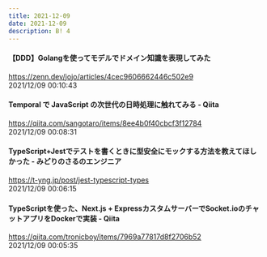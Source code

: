 ```yaml
---
title: 2021-12-09
date: 2021-12-09
description: B! 4
---
```


#### 【DDD】Golangを使ってモデルでドメイン知識を表現してみた
https://zenn.dev/jojo/articles/4cec9606662446c502e9<br>
2021/12/09 00:10:43<br>


#### Temporal で JavaScript の次世代の日時処理に触れてみる - Qiita
https://qiita.com/sangotaro/items/8ee4b0f40cbcf3f12784<br>
2021/12/09 00:08:31<br>


#### TypeScript+Jestでテストを書くときに型安全にモックする方法を教えてほしかった - みどりのさるのエンジニア
https://t-yng.jp/post/jest-typescript-types<br>
2021/12/09 00:06:15<br>


#### TypeScriptを使った、Next.js + ExpressカスタムサーバーでSocket.ioのチャットアプリをDockerで実装 - Qiita
https://qiita.com/tronicboy/items/7969a77817d8f2706b52<br>
2021/12/09 00:05:35<br>


